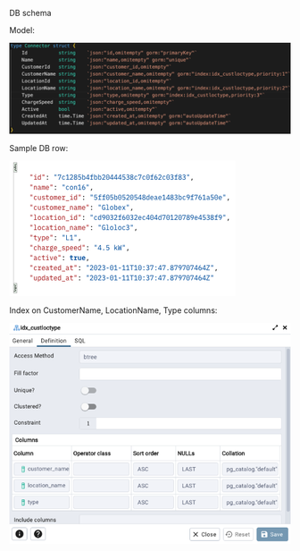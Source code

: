 DB schema


Model:

![Model](./images/connector-model.png?raw=true "Model")



Sample DB row:

![Sample DB row (json)](./images/sample-db-view.png?raw=true "Sample DB row (json)")



Index on CustomerName, LocationName, Type columns:

![Index on CustomerName, LocationName, Type columns](./images/index-custloctype.png?raw=true "Index on CustomerName, LocationName, Type columns")
